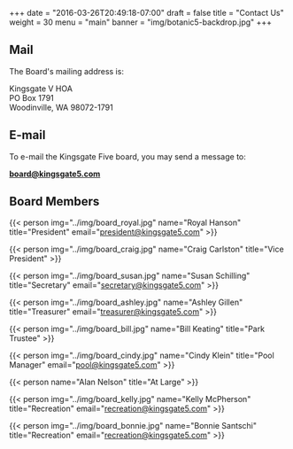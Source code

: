 +++
date = "2016-03-26T20:49:18-07:00"
draft = false
title = "Contact Us"
weight = 30
menu = "main"
banner = "img/botanic5-backdrop.jpg"
+++

## Mail

The Board's mailing address is:

<div class="mail">
    Kingsgate V HOA<br />
    PO  Box 1791<br />
    Woodinville, WA 98072-1791<br />
</div>

## E-mail

To e-mail the Kingsgate Five board, you may send a message to:

**[board@kingsgate5.com](mailto:board@kingsgate5.com)**

## Board Members

{{< person img="../img/board_royal.jpg" name="Royal Hanson" title="President" email="president@kingsgate5.com" >}}

{{< person img="../img/board_craig.jpg" name="Craig Carlston" title="Vice President" >}}

{{< person img="../img/board_susan.jpg" name="Susan Schilling" title="Secretary" email="secretary@kingsgate5.com" >}}

{{< person img="../img/board_ashley.jpg" name="Ashley Gillen" title="Treasurer" email="treasurer@kingsgate5.com" >}}

{{< person img="../img/board_bill.jpg" name="Bill Keating" title="Park Trustee" >}}

{{< person img="../img/board_cindy.jpg" name="Cindy Klein" title="Pool Manager" email="pool@kingsgate5.com" >}}

{{< person name="Alan Nelson" title="At Large" >}}

{{< person img="../img/board_kelly.jpg" name="Kelly McPherson" title="Recreation" email="recreation@kingsgate5.com" >}}

{{< person img="../img/board_bonnie.jpg" name="Bonnie Santschi" title="Recreation" email="recreation@kingsgate5.com" >}}

